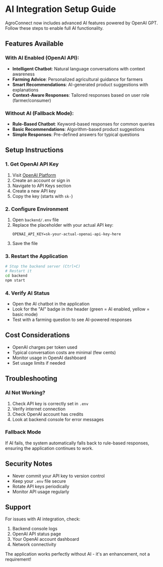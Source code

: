 # AI Integration Setup Guide

AgroConnect now includes advanced AI features powered by OpenAI GPT. Follow these steps to enable full AI functionality.

## Features Available

### With AI Enabled (OpenAI API):
- **Intelligent Chatbot**: Natural language conversations with context awareness
- **Farming Advice**: Personalized agricultural guidance for farmers
- **Smart Recommendations**: AI-generated product suggestions with explanations
- **Context-Aware Responses**: Tailored responses based on user role (farmer/consumer)

### Without AI (Fallback Mode):
- **Rule-Based Chatbot**: Keyword-based responses for common queries
- **Basic Recommendations**: Algorithm-based product suggestions
- **Simple Responses**: Pre-defined answers for typical questions

## Setup Instructions

### 1. Get OpenAI API Key
1. Visit [OpenAI Platform](https://platform.openai.com/)
2. Create an account or sign in
3. Navigate to API Keys section
4. Create a new API key
5. Copy the key (starts with `sk-`)

### 2. Configure Environment
1. Open `backend/.env` file
2. Replace the placeholder with your actual API key:
   ```
   OPENAI_API_KEY=sk-your-actual-openai-api-key-here
   ```
3. Save the file

### 3. Restart the Application
```bash
# Stop the backend server (Ctrl+C)
# Restart it
cd backend
npm start
```

### 4. Verify AI Status
- Open the AI chatbot in the application
- Look for the "AI" badge in the header (green = AI enabled, yellow = basic mode)
- Test with a farming question to see AI-powered responses

## Cost Considerations

- OpenAI charges per token used
- Typical conversation costs are minimal (few cents)
- Monitor usage in OpenAI dashboard
- Set usage limits if needed

## Troubleshooting

### AI Not Working?
1. Check API key is correctly set in `.env`
2. Verify internet connection
3. Check OpenAI account has credits
4. Look at backend console for error messages

### Fallback Mode
If AI fails, the system automatically falls back to rule-based responses, ensuring the application continues to work.

## Security Notes

- Never commit your API key to version control
- Keep your `.env` file secure
- Rotate API keys periodically
- Monitor API usage regularly

## Support

For issues with AI integration, check:
1. Backend console logs
2. OpenAI API status page
3. Your OpenAI account dashboard
4. Network connectivity

The application works perfectly without AI - it's an enhancement, not a requirement!